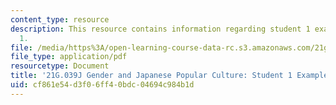 ```yaml
---
content_type: resource
description: This resource contains information regarding student 1 example essay
  1.
file: /media/https%3A/open-learning-course-data-rc.s3.amazonaws.com/21g-039j-gender-and-japanese-popular-culture-fall-2015/cf861e54d3f06ff40bdc04694c984b1d_MIT21G_039JF15_inequality.pdf
file_type: application/pdf
resourcetype: Document
title: '21G.039J Gender and Japanese Popular Culture: Student 1 Example Essay 1'
uid: cf861e54-d3f0-6ff4-0bdc-04694c984b1d
---
```

